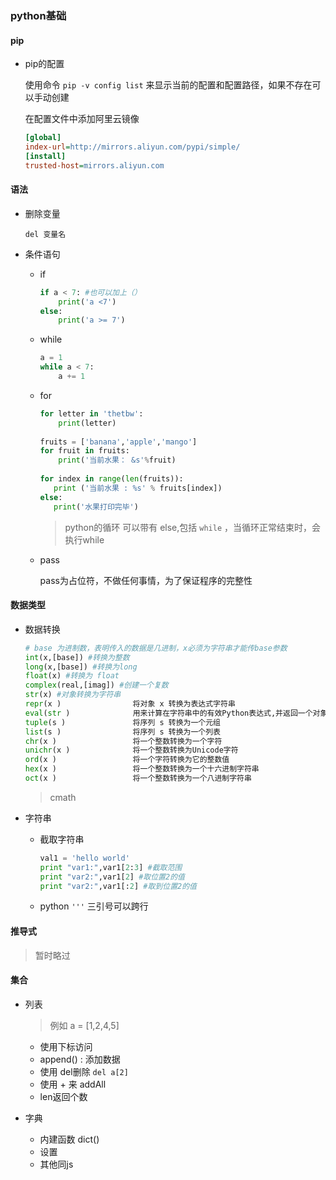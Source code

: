 ### python基础



#### pip

* pip的配置

  使用命令 `pip -v config list` 来显示当前的配置和配置路径，如果不存在可以手动创建

  在配置文件中添加阿里云镜像

  ```ini
  [global]
  index-url=http://mirrors.aliyun.com/pypi/simple/
  [install]
  trusted-host=mirrors.aliyun.com
  ```

  

#### 语法

* 删除变量

  `del 变量名`

* 条件语句

  * if

    ```python
    if a < 7: #也可以加上（）
        print('a <7')
    else:
        print('a >= 7')
    ```

  * while

    ```python
    a = 1
    while a < 7:
    	a += 1
    ```

  * for

    ```python
    for letter in 'thetbw':
    	print(letter)
        
    fruits = ['banana','apple','mango']    
    for fruit in fruits:
        print('当前水果： &s'%fruit)
        
    for index in range(len(fruits)):
       print ('当前水果 : %s' % fruits[index])
    else:
       print('水果打印完毕') 
    ```

    > python的循环 可以带有 else,包括 `while`  ，当循环正常结束时，会执行while

  * pass

    pass为占位符，不做任何事情，为了保证程序的完整性

#### 数据类型

* 数据转换

  ```python
  # base 为进制数，表明传入的数据是几进制，x必须为字符串才能传base参数
  int(x,[base]) #转换为整数
  long(x,[base]) #转换为long
  float(x) #转换为 float
  complex(real,[imag]) #创建一个复数
  str(x) #对象转换为字符串
  repr(x )                将对象 x 转换为表达式字符串  
  eval(str )              用来计算在字符串中的有效Python表达式,并返回一个对象  
  tuple(s )               将序列 s 转换为一个元组  
  list(s )                将序列 s 转换为一个列表  
  chr(x )                 将一个整数转换为一个字符  
  unichr(x )              将一个整数转换为Unicode字符  
  ord(x )                 将一个字符转换为它的整数值  
  hex(x )                 将一个整数转换为一个十六进制字符串  
  oct(x )                 将一个整数转换为一个八进制字符串  
  ```

  > cmath

* 字符串

  * 截取字符串

    ```python
    val1 = 'hello world'
    print "var1:",var1[2:3] #截取范围
    print "var2:",var1[2] #取位置2的值
    print "var2:",var1[:2] #取到位置2的值
    ```

  * python `'''` 三引号可以跨行

#### 推导式

>  暂时略过



#### 集合

* 列表

  > 例如 a = [1,2,4,5]

  * 使用下标访问
  * append() : 添加数据
  * 使用 del删除 `del a[2]`
  * 使用 + 来 addAll
  * len返回个数

* 字典

  * 内建函数 dict()
  * 设置
  * 其他同js